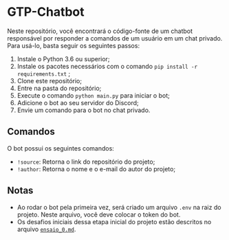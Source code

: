 # GTP-Chatbot
Neste repositório, você encontrará o código-fonte de um chatbot responsável por responder a comandos de um usuário em um chat privado. Para usá-lo, basta seguir os seguintes passos:

1. Instale o Python 3.6 ou superior;
2. Instale os pacotes necessários com o comando `pip install -r requirements.txt` ;
4. Clone este repositório;
5. Entre na pasta do repositório;
6. Execute o comando `python main.py` para iniciar o bot;
7. Adicione o bot ao seu servidor do Discord;
8. Envie um comando para o bot no chat privado.

## Comandos
O bot possui os seguintes comandos:

- `!source`: Retorna o link do repositório do projeto;
- `!author`: Retorna o nome e o e-mail do autor do projeto;

## Notas
- Ao rodar o bot pela primeira vez, será criado um arquivo `.env` na raiz do projeto. Neste arquivo, você deve colocar o token do bot.
- Os desafios iniciais dessa etapa inicial do projeto estão descritos no arquivo [`ensaio_0.md`](ensaios/ensaio_0.md).